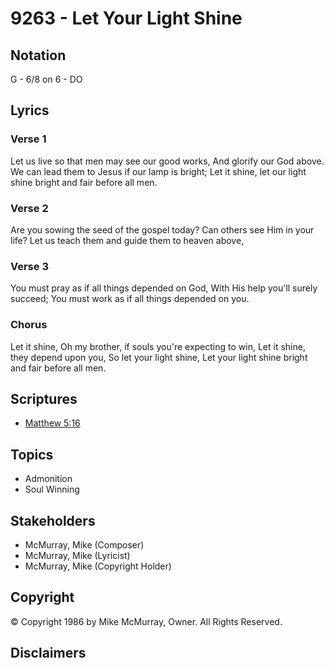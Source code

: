 # 9263 - Let Your Light Shine

## Notation

G - 6/8 on 6 - DO

## Lyrics

### Verse 1

Let us live so that men may see our good works, And glorify our God above. We can lead them to Jesus if our lamp is bright; Let it shine, let our light shine bright and fair before all men.

### Verse 2

Are you sowing the seed of the gospel today? Can others see Him in your life? Let us teach them and guide them to heaven above,

### Verse 3

You must pray as if all things depended on God, With His help you'll surely succeed; You must work as if all things depended on you.

### Chorus

Let it shine, Oh my brother, if souls you're expecting to win, Let it shine, they depend upon you, So let your light shine, Let your light shine bright and fair before all men.


## Scriptures

- [Matthew 5:16](https://www.biblegateway.com/passage/?search=Matthew%205%3A16)

## Topics

- Admonition
- Soul Winning

## Stakeholders

- McMurray, Mike (Composer)
- McMurray, Mike (Lyricist)
- McMurray, Mike (Copyright Holder)

## Copyright

© Copyright 1986 by Mike McMurray, Owner. All Rights Reserved.


## Disclaimers



